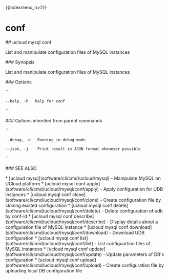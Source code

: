 {{indexmenu_n>2}}

# conf

\#\# ucloud mysql conf

List and manipulate configuration files of MySQL instances

\#\#\# Synopsis

List and manipulate configuration files of MySQL instances

\#\#\# Options

\`\`\`

``` 
--help, -h   help for conf 
```

\`\`\`

\#\#\# Options inherited from parent commands

\`\`\`

``` 
--debug, -d   Running in debug mode 
```

``` 
--json, -j    Print result in JSON format whenever possible 
```

\`\`\`

\#\#\# SEE ALSO

\* \[ucloud mysql\](software/cli/cmd/ucloud/mysql) - Manipulate MySQL on
UCloud platform \* \[ucloud mysql conf
apply\](software/cli/cmd/ucloud/mysql/conf/apply) - Apply configuration
for UDB instances \* \[ucloud mysql conf
clone\](software/cli/cmd/ucloud/mysql/conf/clone) - Create configuration
file by cloning existed configuration \* \[ucloud mysql conf
delete\](software/cli/cmd/ucloud/mysql/conf/delete) - Delete
configuration of udb by conf-id \* \[ucloud mysql conf
describe\](software/cli/cmd/ucloud/mysql/conf/describe) - Display
details about a configuration file of MySQL instance \* \[ucloud mysql
conf download\](software/cli/cmd/ucloud/mysql/conf/download) - Download
UDB configuration \* \[ucloud mysql conf
list\](software/cli/cmd/ucloud/mysql/conf/list) - List configuartion
files of MySQL instances \* \[ucloud mysql conf
update\](software/cli/cmd/ucloud/mysql/conf/update) - Update parameters
of DB's configuration \* \[ucloud mysql conf
upload\](software/cli/cmd/ucloud/mysql/conf/upload) - Create
configuration file by uploading local DB configuration file
